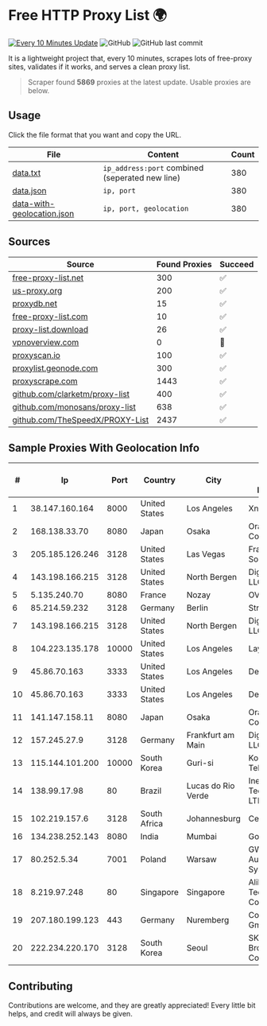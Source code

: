 
# Free HTTP Proxy List 🌍

[![Every 10 Minutes Update](https://github.com/mertguvencli/http-proxy-list/actions/workflows/main.yml/badge.svg?branch=main)](https://github.com/mertguvencli/http-proxy-list/actions/workflows/main.yml)
![GitHub](https://img.shields.io/github/license/mertguvencli/http-proxy-list)
![GitHub last commit](https://img.shields.io/github/last-commit/mertguvencli/http-proxy-list)

It is a lightweight project that, every 10 minutes, scrapes lots of free-proxy sites, validates if it works, and serves a clean proxy list.


> Scraper found **5869** proxies at the latest update. Usable proxies are below.

## Usage

Click the file format that you want and copy the URL.


|File|Content|Count|
|----|-------|-----|
|[data.txt](https://raw.githubusercontent.com/mertguvencli/http-proxy-list/main/proxy-list/data.txt)|`ip_address:port` combined (seperated new line)|380|
|[data.json](https://raw.githubusercontent.com/mertguvencli/http-proxy-list/main/proxy-list/data.json)|`ip, port`|380|
|[data-with-geolocation.json](https://raw.githubusercontent.com/mertguvencli/http-proxy-list/main/proxy-list/data-with-geolocation.json)|`ip, port, geolocation`|380|

## Sources

|Source|Found Proxies|Succeed|
|------|-------------|-------|
|[free-proxy-list.net](https://free-proxy-list.net)|300|✅|
|[us-proxy.org](https://www.us-proxy.org)|200|✅|
|[proxydb.net](http://proxydb.net)|15|✅|
|[free-proxy-list.com](https://free-proxy-list.com/?page=&port=&type%5B%5D=http&type%5B%5D=https&up_time=0&search=Search)|10|✅|
|[proxy-list.download](https://www.proxy-list.download/HTTP)|26|✅|
|[vpnoverview.com](https://vpnoverview.com/privacy/anonymous-browsing/free-proxy-servers)|0|🚫|
|[proxyscan.io](https://www.proxyscan.io)|100|✅|
|[proxylist.geonode.com](https://proxylist.geonode.com/api/proxy-list?limit=300&page=1&sort_by=lastChecked&sort_type=desc&protocols=http,https)|300|✅|
|[proxyscrape.com](https://api.proxyscrape.com/v2/?request=displayproxies&protocol=http&timeout=10000&country=all&ssl=all&anonymity=all)|1443|✅|
|[github.com/clarketm/proxy-list](https://raw.githubusercontent.com/clarketm/proxy-list/master/proxy-list-raw.txt)|400|✅|
|[github.com/monosans/proxy-list](https://raw.githubusercontent.com/monosans/proxy-list/main/proxies/http.txt)|638|✅|
|[github.com/TheSpeedX/PROXY-List](https://raw.githubusercontent.com/TheSpeedX/PROXY-List/master/http.txt)|2437|✅|


## Sample Proxies With Geolocation Info

|#|Ip|Port|Country|City|Internet Service Provider|
|-|--|----|-------|----|-------------------------|
|1|38.147.160.164|8000|United States|Los Angeles|Xnnet LLC|
|2|168.138.33.70|8080|Japan|Osaka|Oracle Corporation|
|3|205.185.126.246|3128|United States|Las Vegas|FranTech Solutions|
|4|143.198.166.215|3128|United States|North Bergen|DigitalOcean, LLC|
|5|5.135.240.70|8080|France|Nozay|OVH SAS|
|6|85.214.59.232|3128|Germany|Berlin|Strato AG|
|7|143.198.166.215|3128|United States|North Bergen|DigitalOcean, LLC|
|8|104.223.135.178|10000|United States|Los Angeles|LayerHost|
|9|45.86.70.163|3333|United States|Los Angeles|DediPath|
|10|45.86.70.163|3333|United States|Los Angeles|DediPath|
|11|141.147.158.11|8080|Japan|Osaka|Oracle Corporation|
|12|157.245.27.9|3128|Germany|Frankfurt am Main|DigitalOcean, LLC|
|13|115.144.101.200|10000|South Korea|Guri-si|Korea Telecom|
|14|138.99.17.98|80|Brazil|Lucas do Rio Verde|Inexa Tecnologia LTDA.|
|15|102.219.157.6|3128|South Africa|Johannesburg|Centracom|
|16|134.238.252.143|8080|India|Mumbai|Google LLC|
|17|80.252.5.34|7001|Poland|Warsaw|GWNET Autonomus System|
|18|8.219.97.248|80|Singapore|Singapore|Alibaba (US) Technology Co., Ltd.|
|19|207.180.199.123|443|Germany|Nuremberg|Contabo GmbH|
|20|222.234.220.170|3128|South Korea|Seoul|SK Broadband Co Ltd|



## Contributing

Contributions are welcome, and they are greatly appreciated! Every
little bit helps, and credit will always be given.

